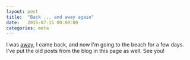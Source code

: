 ```yaml
---
layout: post
title:  "Back ... and away again"
date:   2015-07-15 00:00:00
categories: meta
---
```


I was [away][off-to-nmk], I came back, and now I'm going to the beach for a few days. I've put the old posts from the blog in this page as well. See you!

[off-to-nmk]: http://bozbalci.github.io/blog/off-to-nmk

